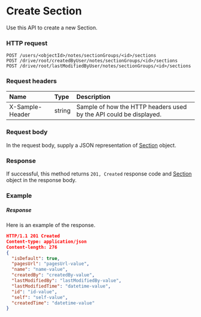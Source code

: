 # Create Section

Use this API to create a new Section.
### HTTP request
```http
POST /users/<objectId>/notes/sectionGroups/<id>/sections
POST /drive/root/createdByUser/notes/sectionGroups/<id>/sections
POST /drive/root/lastModifiedByUser/notes/sectionGroups/<id>/sections

```
### Request headers
| Name       | Type | Description|
|:---------------|:--------|:----------|
| X-Sample-Header  | string  | Sample of how the HTTP headers used by the API could be displayed.|

### Request body
In the request body, supply a JSON representation of [Section](../resources/section.md) object.


### Response
If successful, this method returns `201, Created` response code and [Section](../resources/section.md) object in the response body.

### Example
##### Response
Here is an example of the response.
```json
HTTP/1.1 201 Created
Content-type: application/json
Content-length: 276
{
  "isDefault": true,
  "pagesUrl": "pagesUrl-value",
  "name": "name-value",
  "createdBy": "createdBy-value",
  "lastModifiedBy": "lastModifiedBy-value",
  "lastModifiedTime": "datetime-value",
  "id": "id-value",
  "self": "self-value",
  "createdTime": "datetime-value"
}
```

<!-- uuid: 02f9a7bb-cff7-4332-b696-d2acb16de19b
2015-10-09 18:16:07 UTC -->